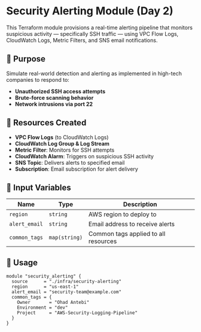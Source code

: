 
# Security Alerting Module (Day 2)

This Terraform module provisions a real-time alerting pipeline that monitors suspicious activity — specifically SSH traffic — using VPC Flow Logs, CloudWatch Logs, Metric Filters, and SNS email notifications.

## 📌 Purpose

Simulate real-world detection and alerting as implemented in high-tech companies to respond to:

- **Unauthorized SSH access attempts**
- **Brute-force scanning behavior**
- **Network intrusions via port 22**

## 🔐 Resources Created

- **VPC Flow Logs** (to CloudWatch Logs)
- **CloudWatch Log Group & Log Stream**
- **Metric Filter**: Monitors for SSH attempts
- **CloudWatch Alarm**: Triggers on suspicious SSH activity
- **SNS Topic**: Delivers alerts to specified email
- **Subscription**: Email subscription for alert delivery

## 🔧 Input Variables

| Name         | Type        | Description                          |
|--------------|-------------|--------------------------------------|
| `region`     | `string`    | AWS region to deploy to              |
| `alert_email`| `string`    | Email address to receive alerts      |
| `common_tags`| `map(string)`| Common tags applied to all resources|

## 🚀 Usage

```hcl
module "security_alerting" {
  source      = "./infra/security-alerting"
  region      = "us-east-1"
  alert_email = "security-team@example.com"
  common_tags = {
    Owner       = "Ohad Antebi"
    Environment = "dev"
    Project     = "AWS-Security-Logging-Pipeline"
  }
}
